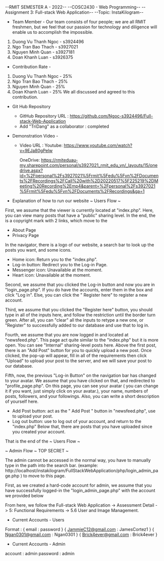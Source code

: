 --RMIT SEMESTER A - 2022--
--COSC2430 - Web Programming--
--Assignment 3: Full-stack Web Application--
--Topic: InstaKilogram--

- Team Member -
Our team consists of four people; we are all RMIT freshmen, but we feel that our passion for technology and diligence will enable us to accomplish the impossible.

1. Duong Vu Thanh Ngoc - s3924496
2. Ngo Tran Bao Thach  - s3927021
3. Nguyen Minh Quan    - s3927181
4. Doan Khanh Luan     - s3926375

- Contribution Rate -

1. Duong Vu Thanh Ngoc - 25%
2. Ngo Tran Bao Thach  - 25%
3. Nguyen Minh Quan    - 25%
4. Doan Khanh Luan     - 25%
We all discussed and agreed to this contribution.

- Git Hub Repository

  + GitHub Repository URL : https://github.com/Ngoc-s3924496/Full-stack-Web-Application
  + Add "TriDang" as a collaborator : completed

- Demonstration Video - 

  + Video URL : 
    Youtube: https://www.youtube.com/watch?v=9EJa80gPelw

    OneDrive: https://rmiteduau-my.sharepoint.com/personal/s3927021_rmit_edu_vn/_layouts/15/onedrive.aspx?id=%2Fpersonal%2Fs3927021%5Frmit%5Fedu%5Fvn%2FDocuments%2FRecordings%2FCall%20with%2D20220517%5F225219%2DMeeting%20Recording%2Emp4&parent=%2Fpersonal%2Fs3927021%5Frmit%5Fedu%5Fvn%2FDocuments%2FRecordings&ga=1

- Explanation of how to run our website
~ Users Flow ~

First, we assume that the viewer is currently located at "index.php". 
Here, you can view many posts that have a "public" sharing level. 
In the end, the is a copyright mark with 2 links, which move to the
  + About Page
  + Privacy Page

In the navigator, there is a logo of our website, a search bar to look up the posts you want, and some icons.
  + Home icon: Return you to the "index.php".
  + Log-in button: Redirect you to the Log-in Page.
  + Messenger icon: Unavailable at the moment.
  + Heart icon: Unavailable at the moment.

Second, we assume that you clicked the Log-in button and now you are in "login_page.php". If you do have the accounts, enter them in the box and click "Log in". Else, you can click the " Register here" to register a new account.

Third, we assume that you clicked the "Register here" button, you should type in all of the inputs here, and follow the restriction until the border turn green. After all, you can "clear" all the inputs to retype a new one, or "Register" to successfully added to our database and use that to log in.

Fourth, we assume that you are now logged in and located at "newsfeed.php". This page act quite similar to the "index.php" but it is more open. You can see "Internal" sharing-level posts here. Above the first post, there is an "Add Post" button for you to quickly upload a new post. Once clicked, the pop-up will appear, fill in all of the requirements then click "Upload" to upload your post to the server, and we will save your post to our database.

Fifth, now, the previous "Log-in Button" on the navigation bar has changed to your avatar. We assume that you have clicked on that, and redirected to "profile_page.php". On this page, you can see your avatar ( you can change it if you want, just simply click on your avatar.), your name, numbers of posts, followers, and your followings. Also, you can write a short description of yourself here.
  + Add Post button: act as the " Add Post " button in "newsfeed.php", use to upload your post.
  + Log out button: use to log out of your account, and return to the "index.php"
Below that, there are posts that you have uploaded since you created your account.

That is the end of the ~ Users Flow ~

~ Admin Flow ~ TOP SECRET ~

The admin cannot be accessed in the normal way, you have to manually type in the path into the search bar. (example: http://localhost/instakilogram/FullStackWebApplication/php/login_admin_page.php )
to move to this page.

First, as we created a hard-code account for admin, we assume that you have successfully logged-in the "login_admin_page.php" with the account we provided below

From here, we follow the Full-stack Web Application -> Assessment Detail -> 5: Functional Requirements -> 5.6 User and Image Management.

- Current Accounts - Users 

Format : { email : password }
{ JammieC12@gmail.com : JamesCortez1 }
{ Ngan0301@gmail.com : Ngan0301 }
{ Brick4ever@gmail.com : Brick4ever }

- Current Accounts - Admin

account : admin
password : admin







